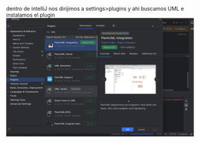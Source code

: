 dentro de intelliJ nos dirijimos a settings>plugins
y ahi buscamos UML e instalamos el plugin 
![pluginUML](image.png)